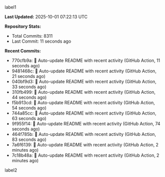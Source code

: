 
label1 
<!-- ACTIVITY_START -->
**Last Updated:** 2025-10-01 07:22:13 UTC

**Repository Stats:**
- Total Commits: 8311
- Last Commit: 11 seconds ago

**Recent Commits:**
- 770cfb9a: 🤖 Auto-update README with recent activity (GitHub Action, 11 seconds ago)
- 9481468c: 🤖 Auto-update README with recent activity (GitHub Action, 21 seconds ago)
- 040bf9d3: 🤖 Auto-update README with recent activity (GitHub Action, 33 seconds ago)
- 310fb499: 🤖 Auto-update README with recent activity (GitHub Action, 44 seconds ago)
- f5b913cd: 🤖 Auto-update README with recent activity (GitHub Action, 54 seconds ago)
- 744a85cc: 🤖 Auto-update README with recent activity (GitHub Action, 63 seconds ago)
- 9f955f14: 🤖 Auto-update README with recent activity (GitHub Action, 74 seconds ago)
- 464f785b: 🤖 Auto-update README with recent activity (GitHub Action, 83 seconds ago)
- 7a6f6139: 🤖 Auto-update README with recent activity (GitHub Action, 2 minutes ago)
- 7c18b48a: 🤖 Auto-update README with recent activity (GitHub Action, 2 minutes ago)
<!-- ACTIVITY_END -->

label2
